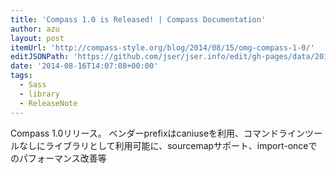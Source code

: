 ```yaml
---
title: 'Compass 1.0 is Released! | Compass Documentation'
author: azu
layout: post
itemUrl: 'http://compass-style.org/blog/2014/08/15/omg-compass-1-0/'
editJSONPath: 'https://github.com/jser/jser.info/edit/gh-pages/data/2014/08/index.json'
date: '2014-08-16T14:07:08+00:00'
tags:
  - Sass
  - library
  - ReleaseNote
---
```

Compass 1.0リリース。
ベンダーprefixはcaniuseを利用、コマンドラインツールなしにライブラリとして利用可能に、sourcemapサポート、import-onceでのパフォーマンス改善等
